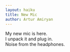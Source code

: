 ```yaml
---
layout: haiku
title: New Mic
author: Artur Amiryan
---
```


My new mic is here. <br>
I unpack it and plug in. <br>
Noise from the headphones. <br>
